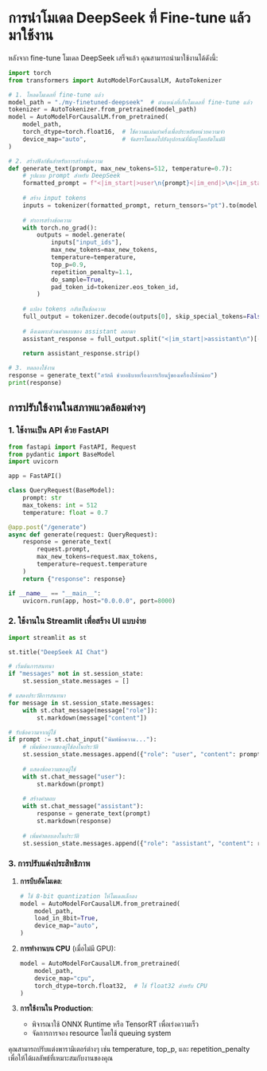 # การนำโมเดล DeepSeek ที่ Fine-tune แล้วมาใช้งาน

หลังจาก fine-tune โมเดล DeepSeek เสร็จแล้ว คุณสามารถนำมาใช้งานได้ดังนี้:

```python
import torch
from transformers import AutoModelForCausalLM, AutoTokenizer

# 1. โหลดโมเดลที่ fine-tune แล้ว
model_path = "./my-finetuned-deepseek"  # ตำแหน่งที่เก็บโมเดลที่ fine-tune แล้ว
tokenizer = AutoTokenizer.from_pretrained(model_path)
model = AutoModelForCausalLM.from_pretrained(
    model_path,
    torch_dtype=torch.float16,  # ใช้ความแม่นยำครึ่งเพื่อประหยัดหน่วยความจำ
    device_map="auto",          # จัดสรรโมเดลไปยังอุปกรณ์ที่มีอยู่โดยอัตโนมัติ
)

# 2. สร้างฟังก์ชันสำหรับการสร้างข้อความ
def generate_text(prompt, max_new_tokens=512, temperature=0.7):
    # รูปแบบ prompt สำหรับ DeepSeek
    formatted_prompt = f"<|im_start|>user\n{prompt}<|im_end|>\n<|im_start|>assistant\n"
    
    # สร้าง input tokens
    inputs = tokenizer(formatted_prompt, return_tensors="pt").to(model.device)
    
    # ทำการสร้างข้อความ
    with torch.no_grad():
        outputs = model.generate(
            inputs["input_ids"],
            max_new_tokens=max_new_tokens,
            temperature=temperature,
            top_p=0.9,
            repetition_penalty=1.1,
            do_sample=True,
            pad_token_id=tokenizer.eos_token_id,
        )
    
    # แปลง tokens กลับเป็นข้อความ
    full_output = tokenizer.decode(outputs[0], skip_special_tokens=False)
    
    # ดึงเฉพาะส่วนคำตอบของ assistant ออกมา
    assistant_response = full_output.split("<|im_start|>assistant\n")[-1].replace("<|im_end|>", "")
    
    return assistant_response.strip()

# 3. ทดลองใช้งาน
response = generate_text("สวัสดี ช่วยอธิบายเรื่องการเรียนรู้ของเครื่องให้หน่อย")
print(response)
```

## การปรับใช้งานในสภาพแวดล้อมต่างๆ

### 1. ใช้งานเป็น API ด้วย FastAPI

```python
from fastapi import FastAPI, Request
from pydantic import BaseModel
import uvicorn

app = FastAPI()

class QueryRequest(BaseModel):
    prompt: str
    max_tokens: int = 512
    temperature: float = 0.7

@app.post("/generate")
async def generate(request: QueryRequest):
    response = generate_text(
        request.prompt, 
        max_new_tokens=request.max_tokens,
        temperature=request.temperature
    )
    return {"response": response}

if __name__ == "__main__":
    uvicorn.run(app, host="0.0.0.0", port=8000)
```

### 2. ใช้งานใน Streamlit เพื่อสร้าง UI แบบง่าย

```python
import streamlit as st

st.title("DeepSeek AI Chat")

# เริ่มต้นการสนทนา
if "messages" not in st.session_state:
    st.session_state.messages = []

# แสดงประวัติการสนทนา
for message in st.session_state.messages:
    with st.chat_message(message["role"]):
        st.markdown(message["content"])

# รับข้อความจากผู้ใช้
if prompt := st.chat_input("พิมพ์ข้อความ..."):
    # เพิ่มข้อความของผู้ใช้ลงในประวัติ
    st.session_state.messages.append({"role": "user", "content": prompt})
    
    # แสดงข้อความของผู้ใช้
    with st.chat_message("user"):
        st.markdown(prompt)
    
    # สร้างคำตอบ
    with st.chat_message("assistant"):
        response = generate_text(prompt)
        st.markdown(response)
    
    # เพิ่มคำตอบลงในประวัติ
    st.session_state.messages.append({"role": "assistant", "content": response})
```

### 3. การปรับแต่งประสิทธิภาพ

1. **การบีบอัดโมเดล**:
   ```python
   # ใช้ 8-bit quantization ให้โมเดลเล็กลง
   model = AutoModelForCausalLM.from_pretrained(
       model_path,
       load_in_8bit=True,
       device_map="auto",
   )
   ```

2. **การทำงานบน CPU** (เมื่อไม่มี GPU):
   ```python
   model = AutoModelForCausalLM.from_pretrained(
       model_path,
       device_map="cpu",
       torch_dtype=torch.float32,  # ใช้ float32 สำหรับ CPU
   )
   ```

3. **การใช้งานใน Production**:
   - พิจารณาใช้ ONNX Runtime หรือ TensorRT เพื่อเร่งความเร็ว
   - จัดการการจอง resource โดยใช้ queuing system

คุณสามารถปรับแต่งพารามิเตอร์ต่างๆ เช่น temperature, top_p, และ repetition_penalty เพื่อให้ได้ผลลัพธ์ที่เหมาะสมกับงานของคุณ